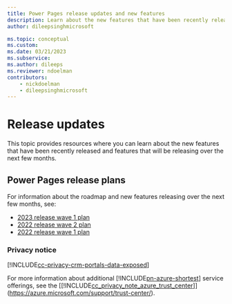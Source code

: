 ```yaml
---
title: Power Pages release updates and new features
description: Learn about the new features that have been recently released for Power Pages, and features that will be releasing over the next few months.
author: dileepsinghmicrosoft

ms.topic: conceptual
ms.custom: 
ms.date: 03/21/2023
ms.subservice: 
ms.author: dileeps
ms.reviewer: ndoelman
contributors:
    - nickdoelman
    - dileepsinghmicrosoft
---
```


# Release updates

This topic provides resources where you can learn about the new features that have been recently released and features that will be releasing over the next few months.

## Power Pages release plans

For information about the roadmap and new features releasing over the next few months, see:

- [2023 release wave 1 plan](/power-platform/release-plan/2023wave1/power-pages/)
- [2022 release wave 2 plan](/power-platform-release-plan/2022wave2/power-pages/)
- [2022 release wave 1 plan](/power-platform-release-plan/2022wave1/power-apps-portals/)

### Privacy notice

[!INCLUDE[cc-privacy-crm-portals-data-exposed](/includes/cc-privacy-crm-portals-data-exposed.md)]

For more information about additional [!INCLUDE[pn-azure-shortest](/includes/pn-azure-shortest.md)] service offerings, see the [[!INCLUDE[cc_privacy_note_azure_trust_center](/includes/cc_privacy_note_azure_trust_center.md)]](https://azure.microsoft.com/support/trust-center/).  

